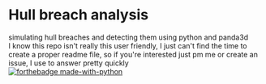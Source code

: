 # Hull breach analysis
simulating hull breaches and detecting them using python and panda3d<br>
I know this repo isn't really this user friendly, I just can't find the time to create a proper readme file, so if you're interested just pm me or create an issue, I use to answer pretty quickly<br>
[![forthebadge made-with-python](http://ForTheBadge.com/images/badges/made-with-python.svg)](https://www.python.org/)
